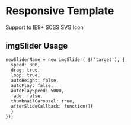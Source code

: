 # Responsive Template
Support to IE9+
SCSS
SVG Icon

## imgSlider Usage
    newSliderName = new imgSlider( $('target'), {
      speed: 300,
      drag: true,
      loop: true,
      autoHeight: false,
      autoPlay: false,
      autoPlaySpeed: 5000,
      fade: false,
      thumbnailCarousel: true,
      afterSlideCallback: function(){
      }
    });
